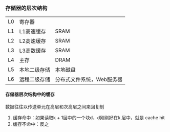 ### 存储器的层次结构

|      |              |                           |
| ---- | ------------ | ------------------------- |
| L0   | 寄存器       |                           |
| L1   | L1高速缓存   | SRAM                      |
| L2   | L2高速缓存   | SRAM                      |
| L3   | L3高数缓存   | SRAM                      |
| L4   | 主存         | DRAM                      |
| L5   | 本地二级存储 | 本地磁盘                  |
| L6   | 远程二级存储 | 分布式文件系统，Web服务器 |



#### 存储器层次结构中的缓存

数据往往以传送单元在高层和次高层之间来回复制

1. 缓存命中：如果读取k + 1层中的一个块d，d刚刚好在k 层中，就是 cache hit
2. 缓存不命中：反之

